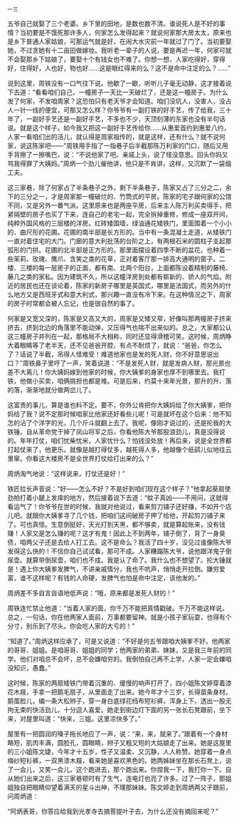     一三 

   五爷自己就娶了三个老婆。乡下里的田地，是数也数不清。谁说死人是不好的事情？当初要是不饿死那许多人，何家怎么发得起来？就说何家那大房太太，原来也是乡下普通人家姑娘，可那运气就是好，在闹大水灾前一年就过了门了。当初要娶她，不过贪她有十二亩田做嫁妆。我听老一辈子的人说，要是再迟一年，何家可就不会娶那乡下姑娘了，要娶十个有钱女也不难了。你想一想，人家吃得好，穿得好，住得好，人也好，物也好……这是眼红得来的么？这不是命中注定的么？……”

   说到这里，周铁没有一口气往下说。他歇了一歇，听听儿子毫无动静，这才接着说下去道：“看看咱们自己，一幢房子一天比一天破烂了，还是这一幢房子。为什么发了何家，不发咱周家？这恐怕只有老天爷才会知道。咱们没坑人，没害人，没占人一针一线的便宜，可那又怎么样？你爷爷有一副打铁的好手艺，传了给我，三十年了，一副好手艺还是一副好手艺，不多也不少，天顶刻薄的东家也没有半句话说。就是这个样子。如今我又把这一副好手艺传给你……从惠爱首约到惠爱八约，人家一看咱们出的活儿，就认得是周家祖传的，就是这样，还有什么？就不说何家，说这陈家吧——”周铁用手指了一指巷子后半截那陈万利家的门口，随后又用手背擦了一擦嘴巴，说：“不说他家了吧。亲戚上头，说了怪没意思。回头你妈又骂我得罪了大姨妈。”周炳一个劲儿催他讲，他只是不肯讲，这样，又沉默了一袋烟工夫。

   这三家巷，除了何家占了半条巷子之外，剩下半条巷子，陈家又占了三分之二，余下的三分之一，才是周家那一幢破烂的、竹筒式的平房。陈家的宅子跟何家的公馆不同，又是另外一番气派。这里原来也是两座平房，后来主人陈万利买卖得手，把紧隔壁的房子也买了下来，连自己的老宅一起，完全拆掉重修，修成一座双开间，纯粹外国风格的三层楼的洋房。红砖矮围墙，绿油通花矮铁门，里面围着一个小小的、曲尺形的花圃。花圃的南半部是长方形的。当中有一条混凝土走道，从矮铁门一直对着住宅的大门。门廊的意大利批荡的台阶之上，有两根石米的圆柱子支起那弧形的门拱。花圃的北半部是正方形的。那里面摆设着四季不断的盆花，也种着一些茉莉、玫瑰、鹰爪、含笑之类的花草，正对着客厅那一排高大通明的窗子。二楼、三楼的每一层房子的正面，都有南、北两个阳台，上面都陈设着精制的藤椅、藤几之类的家私。因为建筑不久，所以这幢洋房到处都有崭新的、骄人的气焰。附近的居民也还在谈论着，陈家的新房子哪里是英国式，哪里是法国式，而另外的什么地方又是西班牙式和意大利式，那兴趣一直没有冷下来。在这种情况之下，周家的房子时常都会被人忘记，也是很自然的事了。

   何家是又宽又深的，陈家是又高又大的，周家是又矮又窄，好像叫那两幢房子挤来挤去，挤到北边的角落里不能动弹，又压得气也喘不出来似的。总之，大家都公认这三幢房子并列在一起，那格局不大相称，同时还显得滑稽可笑。这时候，周炳睁大着眼睛等了老半天，还不见爸爸开腔，有点不耐烦了，就说：“爸爸，你怎么了？话说了半截，吊得人怪难受！难道他家也是发的死人财，你不好意思说出口？”周铁鼻子里哼了一声，笑着说道：“不是发死人财，就是发病人财，那光景也差不大离儿！你大姨妈嫁到他家的时候，你大姨爹的身家也厚不到哪里去。我打铁，他做小买卖，咱俩挑担也都是难。可是后来，约莫十来年光景，那升的升、落的落，渐渐地就分做两岔儿了。

   这富贵的事儿，算是谁也料不定。要不，你外公肯把你大姨妈给了你大姨爹，把你妈给了我？说不定那时候咱家比他家还好看些儿呢！可是就坏在这个后来：他不知怎的沾了个洋字的光，几个斤斗就翻上去了。我呢，像刚才说过的，还是抡我的大铁锤。自从革命党干掉了凤山将军之后，你看他陈大爷那股浪劲儿，真是没得说的。年年打仗，咱们忧柴忧米，人家忧什么？怕钱没处放！再后来，说是全世界都打起仗来了，他更乐。就像是越打得仗多，越死得人多，他越像个纸鹞儿似地往云里窜。你看这大楼房不是全世界打仗给打出来的么？”

   周炳淘气地说：“这样说来，打仗还是好！”

   铁匠拉长声音说：“好——怎么不好？不是好到咱们现在这个样子？”他拿起葵扇使劲拍打着小腿上发痒的地方，然后接着说下去道：“蚊子真凶——不用问，这就得看运气了！你爷爷在世的时候，我就对他说过，看来剪刀铺子还好赚，不如开个店儿吧。就跟你大姨爹寻了几个钱，把咱们这间破房子押了给他，开起剪刀铺子来了。可也真怪。生意倒挺好，天光打到天黑，都不够卖，就是算起账来，没有钱赚！人家又是怎么赚的呢？这才有鬼！因此上不到两年，铺子倒了，背了一身臭债，咱两父子还是去给人打工去。这不是命么？我活了四十岁，没见过谁像陈大爷发得这么快的！不信你自己试试看，那可不成。人家糟蹋陈大爷，说他跟洋鬼子倒尿壶。就算带倒尿壶，咱们也不成。我是认了命了。我什么也不想望了。抡大锤就是！遇上你大姨爹发脾气，不讲亲戚情分，我也不吭声，悄悄走开拉倒。嫌穷爱富，谁不这样呢？有钱的人命硬，发脾气也怕是命中注定，该他发的。”

   周炳差不多自言自语地低声说：“哦，原来都是发死人财的！”

   周铁连忙禁止他道：“当着人家的面，你千万不能把真情戳破。千万不能这样说。总之，一句话，你在他两家人面前，万事都要留神。就是小孩子家玩耍，也得有个分寸，别乐到了尽头。你会吃人家的大亏的！”

   “知道了。”周炳这样应承了，可是又说道：“不好是何五爷跟咱大姨爹不好。他两家的哥哥、姐姐。是咱哥哥、姐姐的同学；他两家的弟弟、妹妹，又是我三年前的同学。他们对咱总不会坏，总不会嫌咱穷的。我倒怕自己再不上学，人家一定会嫌咱没知识，愚蠢。”

   这时候，陈家的两扇矮铁门带着沉重的、缓慢的响声打开了，四小姐陈文婷穿着漆花木屐，手拿一把鹅毛扇子，从里面走了出来。她今年才十三岁，长得苗条身材，鹅蛋脸儿，编一条大松辫子，穿一身白底绿花绉布短衫裤，浑身上下，透出一股无拘无束的快活劲儿，十分逗人喜爱。她走到街边灯下面的另一张长石凳跟前，坐下来，对屋里叫道：“快来，三姐。这里凉快多了。”

   屋里有一把圆润的嗓子拖长地应了一声，说：“来，来，就来了。”跟着有一个身材略短，肌肉丰满，圆脸孔，圆眼睛，辫子又粗又短的大姑娘走了出来。她是这屋里的三小姐陈文婕，今年才十五岁，性子又温柔、又沉静，人人称赞。她穿着一身点梅纱短衫裤，一双黑漆木屐，看来她是喜欢黑色的。她两姊妹坐在那长石凳上，说了一会儿，又笑一会儿。这个跑进去，那个跑出来。你捏我一下，我打你一下。自从她们出来之后，这三家巷顿时有了生气，连电灯也亮了许多。过了一阵子，那姐姐独自把眼睛仰望着满天的星斗出神，不理那妹妹。陈文婷走到周炳两父子跟前，问周炳道：

   “阿炳表哥，你答应给我到光孝寺去摘菩提叶子去，为什么还没有摘回来呢？”

